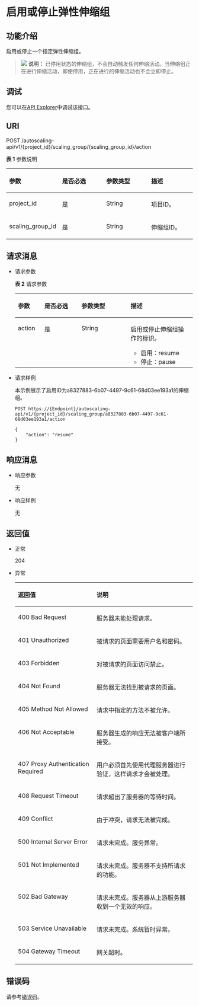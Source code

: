 # 启用或停止弹性伸缩组<a name="as_06_0106"></a>

## 功能介绍<a name="section44766395"></a>

启用或停止一个指定弹性伸缩组。

>![](public_sys-resources/icon-note.gif) **说明：** 
>已停用状态的伸缩组，不会自动触发任何伸缩活动。当伸缩组正在进行伸缩活动，即使停用，正在进行的伸缩活动也不会立即停止。

## 调试<a name="section948154693415"></a>

您可以在[API Explorer](https://apiexplorer.developer.huaweicloud.com/apiexplorer/doc?product=AS&api=ActionScalingGroup )中调试该接口。

## URI<a name="section244376"></a>

POST /autoscaling-api/v1/\{project\_id\}/scaling\_group/\{scaling\_group\_id\}/action

**表 1**  参数说明

<a name="table37174709"></a>
<table><thead align="left"><tr id="row12886548"><th class="cellrowborder" valign="top" width="25%" id="mcps1.2.5.1.1"><p id="p37177477"><a name="p37177477"></a><a name="p37177477"></a>参数</p>
</th>
<th class="cellrowborder" valign="top" width="25%" id="mcps1.2.5.1.2"><p id="p58585662"><a name="p58585662"></a><a name="p58585662"></a>是否必选</p>
</th>
<th class="cellrowborder" valign="top" width="25%" id="mcps1.2.5.1.3"><p id="p47818216"><a name="p47818216"></a><a name="p47818216"></a>参数类型</p>
</th>
<th class="cellrowborder" valign="top" width="25%" id="mcps1.2.5.1.4"><p id="p48070315"><a name="p48070315"></a><a name="p48070315"></a>描述</p>
</th>
</tr>
</thead>
<tbody><tr id="row1381422"><td class="cellrowborder" valign="top" width="25%" headers="mcps1.2.5.1.1 "><p id="p44786329"><a name="p44786329"></a><a name="p44786329"></a>project_id</p>
</td>
<td class="cellrowborder" valign="top" width="25%" headers="mcps1.2.5.1.2 "><p id="p3814037"><a name="p3814037"></a><a name="p3814037"></a>是</p>
</td>
<td class="cellrowborder" valign="top" width="25%" headers="mcps1.2.5.1.3 "><p id="p40501577"><a name="p40501577"></a><a name="p40501577"></a>String</p>
</td>
<td class="cellrowborder" valign="top" width="25%" headers="mcps1.2.5.1.4 "><p id="p36520930"><a name="p36520930"></a><a name="p36520930"></a>项目ID。</p>
</td>
</tr>
<tr id="row64858964"><td class="cellrowborder" valign="top" width="25%" headers="mcps1.2.5.1.1 "><p id="p19084765"><a name="p19084765"></a><a name="p19084765"></a>scaling_group_id</p>
</td>
<td class="cellrowborder" valign="top" width="25%" headers="mcps1.2.5.1.2 "><p id="p2362138"><a name="p2362138"></a><a name="p2362138"></a>是</p>
</td>
<td class="cellrowborder" valign="top" width="25%" headers="mcps1.2.5.1.3 "><p id="p57115508"><a name="p57115508"></a><a name="p57115508"></a>String</p>
</td>
<td class="cellrowborder" valign="top" width="25%" headers="mcps1.2.5.1.4 "><p id="p62953426"><a name="p62953426"></a><a name="p62953426"></a>伸缩组ID。</p>
</td>
</tr>
</tbody>
</table>

## 请求消息<a name="section2199391"></a>

-   请求参数

    **表 2**  请求参数

    <a name="table42688671"></a>
    <table><thead align="left"><tr id="row6074405"><th class="cellrowborder" valign="top" width="14.85148514851485%" id="mcps1.2.5.1.1"><p id="p22264835"><a name="p22264835"></a><a name="p22264835"></a>参数</p>
    </th>
    <th class="cellrowborder" valign="top" width="20.792079207920793%" id="mcps1.2.5.1.2"><p id="p58621221"><a name="p58621221"></a><a name="p58621221"></a>是否必选</p>
    </th>
    <th class="cellrowborder" valign="top" width="27.722772277227726%" id="mcps1.2.5.1.3"><p id="p50698484"><a name="p50698484"></a><a name="p50698484"></a>参数类型</p>
    </th>
    <th class="cellrowborder" valign="top" width="36.633663366336634%" id="mcps1.2.5.1.4"><p id="p12936535"><a name="p12936535"></a><a name="p12936535"></a>描述</p>
    </th>
    </tr>
    </thead>
    <tbody><tr id="row41226423"><td class="cellrowborder" valign="top" width="14.85148514851485%" headers="mcps1.2.5.1.1 "><p id="p51005947"><a name="p51005947"></a><a name="p51005947"></a>action</p>
    </td>
    <td class="cellrowborder" valign="top" width="20.792079207920793%" headers="mcps1.2.5.1.2 "><p id="p37841036"><a name="p37841036"></a><a name="p37841036"></a>是</p>
    </td>
    <td class="cellrowborder" valign="top" width="27.722772277227726%" headers="mcps1.2.5.1.3 "><p id="p45225041"><a name="p45225041"></a><a name="p45225041"></a>String</p>
    </td>
    <td class="cellrowborder" valign="top" width="36.633663366336634%" headers="mcps1.2.5.1.4 "><p id="p3552977619244"><a name="p3552977619244"></a><a name="p3552977619244"></a>启用或停止伸缩组操作的标识。</p>
    <a name="ul6530813782310"></a><a name="ul6530813782310"></a><ul id="ul6530813782310"><li>启用：resume</li><li>停止：pause</li></ul>
    </td>
    </tr>
    </tbody>
    </table>


-   请求样例

    本示例展示了启用ID为a8327883-6b07-4497-9c61-68d03ee193a1的伸缩组。

    ```
    POST https://{Endpoint}/autoscaling-api/v1/{project_id}/scaling_group/a8327883-6b07-4497-9c61-68d03ee193a1/action
    
    {
        "action": "resume"
    }
    ```


## 响应消息<a name="section19794519"></a>

-   响应参数

    无

-   响应样例

    无


## 返回值<a name="section43932946"></a>

-   正常

    204

-   异常

    <a name="table24812117"></a>
    <table><thead align="left"><tr id="row10022287"><th class="cellrowborder" valign="top" width="44.17%" id="mcps1.1.3.1.1"><p id="p6498885"><a name="p6498885"></a><a name="p6498885"></a>返回值</p>
    </th>
    <th class="cellrowborder" valign="top" width="55.83%" id="mcps1.1.3.1.2"><p id="p56647676"><a name="p56647676"></a><a name="p56647676"></a>说明</p>
    </th>
    </tr>
    </thead>
    <tbody><tr id="row25059035"><td class="cellrowborder" valign="top" width="44.17%" headers="mcps1.1.3.1.1 "><p id="p16515979"><a name="p16515979"></a><a name="p16515979"></a>400 Bad Request</p>
    </td>
    <td class="cellrowborder" valign="top" width="55.83%" headers="mcps1.1.3.1.2 "><p id="p62725940"><a name="p62725940"></a><a name="p62725940"></a>服务器未能处理请求。</p>
    </td>
    </tr>
    <tr id="row27662549"><td class="cellrowborder" valign="top" width="44.17%" headers="mcps1.1.3.1.1 "><p id="p26073957"><a name="p26073957"></a><a name="p26073957"></a>401 Unauthorized</p>
    </td>
    <td class="cellrowborder" valign="top" width="55.83%" headers="mcps1.1.3.1.2 "><p id="p31615745"><a name="p31615745"></a><a name="p31615745"></a>被请求的页面需要用户名和密码。</p>
    </td>
    </tr>
    <tr id="row16106256"><td class="cellrowborder" valign="top" width="44.17%" headers="mcps1.1.3.1.1 "><p id="p29538346"><a name="p29538346"></a><a name="p29538346"></a>403 Forbidden</p>
    </td>
    <td class="cellrowborder" valign="top" width="55.83%" headers="mcps1.1.3.1.2 "><p id="p43795845"><a name="p43795845"></a><a name="p43795845"></a>对被请求的页面访问禁止。</p>
    </td>
    </tr>
    <tr id="row58618290"><td class="cellrowborder" valign="top" width="44.17%" headers="mcps1.1.3.1.1 "><p id="p50461073"><a name="p50461073"></a><a name="p50461073"></a>404 Not Found</p>
    </td>
    <td class="cellrowborder" valign="top" width="55.83%" headers="mcps1.1.3.1.2 "><p id="p60815108"><a name="p60815108"></a><a name="p60815108"></a>服务器无法找到被请求的页面。</p>
    </td>
    </tr>
    <tr id="row10465065"><td class="cellrowborder" valign="top" width="44.17%" headers="mcps1.1.3.1.1 "><p id="p42363926"><a name="p42363926"></a><a name="p42363926"></a>405 Method Not Allowed</p>
    </td>
    <td class="cellrowborder" valign="top" width="55.83%" headers="mcps1.1.3.1.2 "><p id="p8925963"><a name="p8925963"></a><a name="p8925963"></a>请求中指定的方法不被允许。</p>
    </td>
    </tr>
    <tr id="row13224809"><td class="cellrowborder" valign="top" width="44.17%" headers="mcps1.1.3.1.1 "><p id="p64576574"><a name="p64576574"></a><a name="p64576574"></a>406 Not Acceptable</p>
    </td>
    <td class="cellrowborder" valign="top" width="55.83%" headers="mcps1.1.3.1.2 "><p id="p63319983"><a name="p63319983"></a><a name="p63319983"></a>服务器生成的响应无法被客户端所接受。</p>
    </td>
    </tr>
    <tr id="row33008942"><td class="cellrowborder" valign="top" width="44.17%" headers="mcps1.1.3.1.1 "><p id="p56478678"><a name="p56478678"></a><a name="p56478678"></a>407 Proxy Authentication Required</p>
    </td>
    <td class="cellrowborder" valign="top" width="55.83%" headers="mcps1.1.3.1.2 "><p id="p11370190"><a name="p11370190"></a><a name="p11370190"></a>用户必须首先使用代理服务器进行验证，这样请求才会被处理。</p>
    </td>
    </tr>
    <tr id="row35222847"><td class="cellrowborder" valign="top" width="44.17%" headers="mcps1.1.3.1.1 "><p id="p34478387"><a name="p34478387"></a><a name="p34478387"></a>408 Request Timeout</p>
    </td>
    <td class="cellrowborder" valign="top" width="55.83%" headers="mcps1.1.3.1.2 "><p id="p41285963"><a name="p41285963"></a><a name="p41285963"></a>请求超出了服务器的等待时间。</p>
    </td>
    </tr>
    <tr id="row36029352"><td class="cellrowborder" valign="top" width="44.17%" headers="mcps1.1.3.1.1 "><p id="p32696434"><a name="p32696434"></a><a name="p32696434"></a>409 Conflict</p>
    </td>
    <td class="cellrowborder" valign="top" width="55.83%" headers="mcps1.1.3.1.2 "><p id="p31165525"><a name="p31165525"></a><a name="p31165525"></a>由于冲突，请求无法被完成。</p>
    </td>
    </tr>
    <tr id="row12054271"><td class="cellrowborder" valign="top" width="44.17%" headers="mcps1.1.3.1.1 "><p id="p36871865"><a name="p36871865"></a><a name="p36871865"></a>500 Internal Server Error</p>
    </td>
    <td class="cellrowborder" valign="top" width="55.83%" headers="mcps1.1.3.1.2 "><p id="p33831071"><a name="p33831071"></a><a name="p33831071"></a>请求未完成。服务异常。</p>
    </td>
    </tr>
    <tr id="row36044191"><td class="cellrowborder" valign="top" width="44.17%" headers="mcps1.1.3.1.1 "><p id="p33898355"><a name="p33898355"></a><a name="p33898355"></a>501 Not Implemented</p>
    </td>
    <td class="cellrowborder" valign="top" width="55.83%" headers="mcps1.1.3.1.2 "><p id="p61412264"><a name="p61412264"></a><a name="p61412264"></a>请求未完成。服务器不支持所请求的功能。</p>
    </td>
    </tr>
    <tr id="row15839470"><td class="cellrowborder" valign="top" width="44.17%" headers="mcps1.1.3.1.1 "><p id="p7928727"><a name="p7928727"></a><a name="p7928727"></a>502 Bad Gateway</p>
    </td>
    <td class="cellrowborder" valign="top" width="55.83%" headers="mcps1.1.3.1.2 "><p id="p38247156"><a name="p38247156"></a><a name="p38247156"></a>请求未完成。服务器从上游服务器收到一个无效的响应。</p>
    </td>
    </tr>
    <tr id="row8680090"><td class="cellrowborder" valign="top" width="44.17%" headers="mcps1.1.3.1.1 "><p id="p31998689"><a name="p31998689"></a><a name="p31998689"></a>503 Service Unavailable</p>
    </td>
    <td class="cellrowborder" valign="top" width="55.83%" headers="mcps1.1.3.1.2 "><p id="p41757008"><a name="p41757008"></a><a name="p41757008"></a>请求未完成。系统暂时异常。</p>
    </td>
    </tr>
    <tr id="row40268759"><td class="cellrowborder" valign="top" width="44.17%" headers="mcps1.1.3.1.1 "><p id="p40544022"><a name="p40544022"></a><a name="p40544022"></a>504 Gateway Timeout</p>
    </td>
    <td class="cellrowborder" valign="top" width="55.83%" headers="mcps1.1.3.1.2 "><p id="p62840338"><a name="p62840338"></a><a name="p62840338"></a>网关超时。</p>
    </td>
    </tr>
    </tbody>
    </table>


## 错误码<a name="section17669131616110"></a>

请参考[错误码](错误码.md)。

